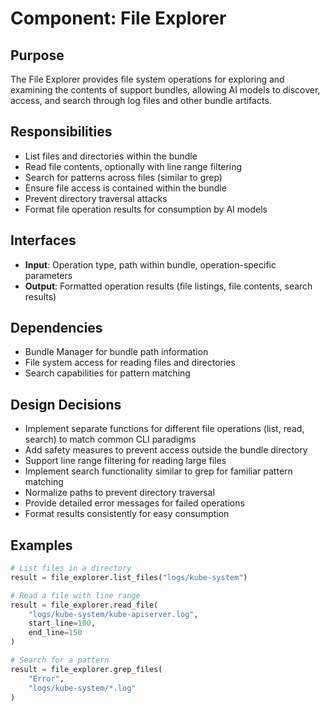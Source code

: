 # Component: File Explorer

## Purpose
The File Explorer provides file system operations for exploring and examining the contents of support bundles, allowing AI models to discover, access, and search through log files and other bundle artifacts.

## Responsibilities
- List files and directories within the bundle
- Read file contents, optionally with line range filtering
- Search for patterns across files (similar to grep)
- Ensure file access is contained within the bundle
- Prevent directory traversal attacks
- Format file operation results for consumption by AI models

## Interfaces
- **Input**: Operation type, path within bundle, operation-specific parameters
- **Output**: Formatted operation results (file listings, file contents, search results)

## Dependencies
- Bundle Manager for bundle path information
- File system access for reading files and directories
- Search capabilities for pattern matching

## Design Decisions
- Implement separate functions for different file operations (list, read, search) to match common CLI paradigms
- Add safety measures to prevent access outside the bundle directory
- Support line range filtering for reading large files
- Implement search functionality similar to grep for familiar pattern matching
- Normalize paths to prevent directory traversal
- Provide detailed error messages for failed operations
- Format results consistently for easy consumption

## Examples

```python
# List files in a directory
result = file_explorer.list_files("logs/kube-system")

# Read a file with line range
result = file_explorer.read_file(
    "logs/kube-system/kube-apiserver.log",
    start_line=100,
    end_line=150
)

# Search for a pattern
result = file_explorer.grep_files(
    "Error",
    "logs/kube-system/*.log"
)
```

